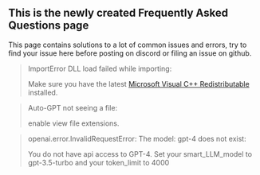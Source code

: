 ## This is the newly created Frequently Asked Questions page
This page contains solutions to a lot of common issues and errors, try to find your issue here before posting on discord or filing an issue on github.

> ImportError DLL load failed while importing:
>
> Make sure you have the latest [Microsoft Visual C++ Redistributable](https://learn.microsoft.com/en-us/cpp/windows/latest-supported-vc-redist?view=msvc-170#visual-studio-2015-2017-2019-and-2022) installed.

> Auto-GPT not seeing a file:
>
> enable view file extensions.

> openai.error.InvalidRequestError: The model: gpt-4 does not exist:
>
> You do not have api access to GPT-4. Set your smart_LLM_model to gpt-3.5-turbo and your token_limit to 4000 